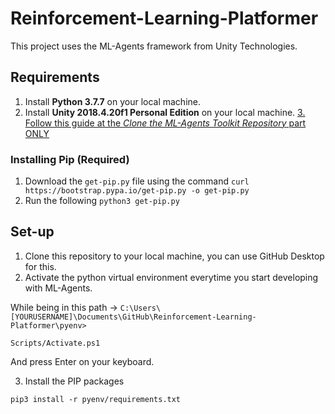 # Reinforcement-Learning-Platformer

This project uses the ML-Agents framework from Unity Technologies.

## Requirements

1. Install **Python 3.7.7** on your local machine.
2. Install **Unity 2018.4.20f1 Personal Edition** on your local machine.
[3. Follow this guide at the *Clone the ML-Agents Toolkit Repository* part ONLY](https://github.com/Unity-Technologies/ml-agents/blob/0.15.0/docs/Installation.md)

### Installing Pip (Required)

1. Download the `get-pip.py` file using the command `curl https://bootstrap.pypa.io/get-pip.py -o get-pip.py`
2. Run the following `python3 get-pip.py`

## Set-up

1. Clone this repository to your local machine, you can use GitHub Desktop for this.
2. Activate the python virtual environment everytime you start developing with ML-Agents.

While being in this path -> `C:\Users\[YOURUSERNAME]\Documents\GitHub\Reinforcement-Learning-Platformer\pyenv>`

`Scripts/Activate.ps1`

And press Enter on your keyboard.

3. Install the PIP packages

`pip3 install -r pyenv/requirements.txt`
